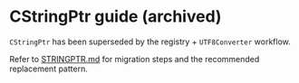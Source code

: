 # CStringPtr guide (archived)

`CStringPtr` has been superseded by the registry + `UTF8Converter` workflow.

Refer to [STRINGPTR.md](STRINGPTR.md) for migration steps and the recommended replacement pattern.
